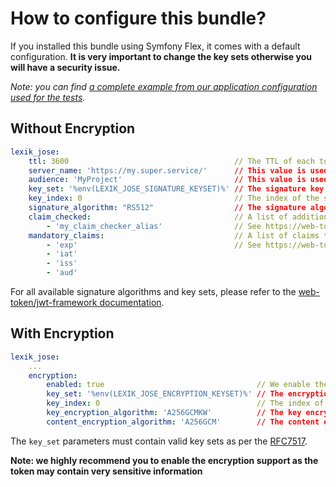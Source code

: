 How to configure this bundle?
=============================

If you installed this bundle using Symfony Flex, it comes with a default configuration.
**It is very important to change the key sets otherwise you will have a security issue.**

*Note: you can find [a complete example from our application configuration used for the tests](https://github.com/Spomky-Labs/lexik-jose-bridge/blob/v2.0/Tests/app/config/config.yml#L27-L41).*

## Without Encryption

```yml
lexik_jose:
    ttl: 3600                                     // The TTL of each token issued by the bundle
    server_name: 'https://my.super.service/'      // This value is used to verify the issuer of the tokens
    audience: 'MyProject'                         // This value is used to verify the audience of the tokens. If not set `server_name` will be used.
    key_set: '%env(LEXIK_JOSE_SIGNATURE_KEYSET)%' // The signature key set (loaded through an env variable)
    key_index: 0                                  // The index of the signature key in the key set
    signature_algorithm: "RS512"                  // The signature algorithm.
    claim_checked:                                // A list of additional claim checker aliases (optional).
        - 'my_claim_checker_alias'                // See https://web-token.spomky-labs.com/components/claim-checker for more information
    mandatory_claims:                             // A list of claims that must be present (optional).
        - 'exp'                                   // See https://web-token.spomky-labs.com/components/claim-checker for more information
        - 'iat'
        - 'iss'
        - 'aud'
```

For all available signature algorithms and key sets, please refer to the [web-token/jwt-framework documentation](https://web-token.spomky-labs.com/).

## With Encryption

```yml
lexik_jose:
    ...
    encryption:
        enabled: true                                  // We enable the encryption (highly recommended)
        key_set: '%env(LEXIK_JOSE_ENCRYPTION_KEYSET)%' // The encryption key set (loaded through an env variable)
        key_index: 0                                   // The index of the encryption key in the key set
        key_encryption_algorithm: 'A256GCMKW'          // The key encryption algorithm
        content_encryption_algorithm: 'A256GCM'        // The content encryption algorithm
```

The `key_set` parameters must contain valid key sets as per the [RFC7517](https://tools.ietf.org/html/rfc7517).

**Note: we highly recommend you to enable the encryption support as the token may contain very sensitive information**
